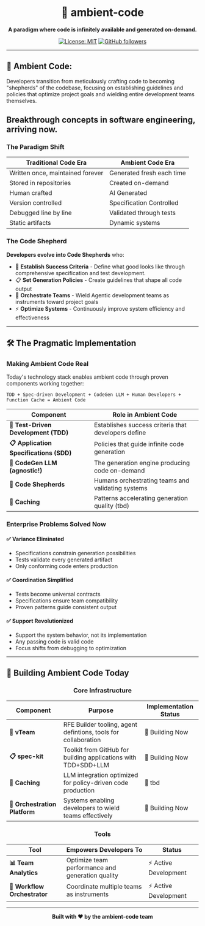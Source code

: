 <div align="center">

# 🌟 ambient-code

**A paradigm where code is infinitely available and generated on-demand.**

[![License: MIT](https://img.shields.io/badge/License-MIT-yellow.svg)](https://opensource.org/licenses/MIT)
[![GitHub followers](https://img.shields.io/github/followers/ambient-code?style=social)](https://github.com/ambient-code)

</div>

---

## 🎯 Ambient Code:

Developers transition from meticulously crafting code to becoming "shepherds" of the codebase, focusing on establishing guidelines and policies that optimize project goals and wielding entire development teams themselves.

Breakthrough concepts in software engineering, arriving now.
---
### The Paradigm Shift

| Traditional Code Era | Ambient Code Era |
|------------------------|------------------|
| Written once, maintained forever | Generated fresh each time |
| Stored in repositories | Created on-demand |
| Human crafted | AI Generated |
| Version controlled | Specification Controlled |
| Debugged line by line | Validated through tests |
| Static artifacts | Dynamic systems |

### The Code Shepherd

**Developers evolve into Code Shepherds** who:
- 🎯 **Establish Success Criteria** - Define what good looks like through comprehensive specification and test development.
- 📋 **Set Generation Policies** - Create guidelines that shape all code output
- 🎼 **Orchestrate Teams** - Wield Agentic development teams as instruments toward project goals
- ⚡ **Optimize Systems** - Continuously improve system efficiency and effectiveness

---

## 🛠️ The Pragmatic Implementation

### Making Ambient Code Real

Today's technology stack enables ambient code through proven components working together:

```
TDD + Spec-driven Development + CodeGen LLM + Human Developers + Function Cache = Ambient Code
```

| Component | Role in Ambient Code |
|-----------|---------------------|
| **🔴 Test-Driven Development (TDD)** | Establishes success criteria that developers define |
| **📋 Application Specifications (SDD)** | Policies that guide infinite code generation |
| **🤖 CodeGen LLM (agnostic!)** | The generation engine producing code on-demand |
| **👥 Code Shepherds** | Humans orchestrating teams and validating systems |
| **💾 Caching** | Patterns accelerating generation quality (tbd) |

### Enterprise Problems Solved Now

#### ✅ **Variance Eliminated**
- Specifications constrain generation possibilities
- Tests validate every generated artifact
- Only conforming code enters production

#### ✅ **Coordination Simplified**
- Tests become universal contracts
- Specifications ensure team compatibility
- Proven patterns guide consistent output

#### ✅ **Support Revolutionized**
- Support the system behavior, not its implementation
- Any passing code is valid code
- Focus shifts from debugging to optimization

---

## 🚀 Building Ambient Code Today

<div align="center">

### Core Infrastructure

</div>

| Component | Purpose | Implementation Status |
|-----------|---------|---------------------|
| **🔴 vTeam** | RFE Builder tooling, agent defintions, tools for collaboration | 🚧 Building Now |
| **📋 spec-kit** | Toolkit from GitHub for building applications with TDD+SDD+LLM | 🚧 Building Now |
| **🤖 Caching** | LLM integration optimized for policy-driven code production | 🚧 tbd |
| **👥 Orchestration Platform** | Systems enabling developers to wield teams effectively | 🚧 Building Now |

<div align="center">

### Tools

</div>

| Tool | Empowers Developers To | Status |
|------|---------------------|--------|
| **📊 Team Analytics** | Optimize team performance and generation quality | ⚡ Active Development |
| **🎼 Workflow Orchestrator** | Coordinate multiple teams as instruments | ⚡ Active Development |

---

<div align="center">

**Built with ❤️ by the ambient-code team**
</div>
